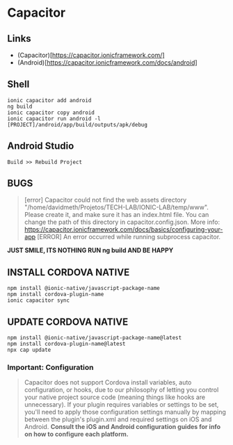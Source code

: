 # Capacitor

## Links

- (Capacitor)[https://capacitor.ionicframework.com/]
- (Android)[https://capacitor.ionicframework.com/docs/android]

## Shell

```
ionic capacitor add android
ng build
ionic capacitor copy android
ionic capacitor run android -l
[PROJECT]/android/app/build/outputs/apk/debug
```

## Android Studio
```
Build >> Rebuild Project
```

## BUGS

>[error] Capacitor could not find the web assets directory "/home/davidmeth/Projetos/TECH-LAB/IONIC-LAB/temp/www".
>    Please create it, and make sure it has an index.html file. You can change
>    the path of this directory in capacitor.config.json.
>    More info: https://capacitor.ionicframework.com/docs/basics/configuring-your-app
>[ERROR] An error occurred while running subprocess capacitor.

**JUST SMILE, ITS NOTHING RUN ng build AND BE HAPPY**

## INSTALL CORDOVA NATIVE
```
npm install @ionic-native/javascript-package-name
npm install cordova-plugin-name
ionic capacitor sync
```

## UPDATE CORDOVA NATIVE
```
npm install @ionic-native/javascript-package-name@latest
npm install cordova-plugin-name@latest
npx cap update
```

### Important: Configuration

> Capacitor does not support Cordova install variables, auto configuration, or hooks, due to our philosophy of letting you  control your native project source code (meaning things like hooks are unnecessary). If your plugin requires variables or settings to be set, you'll need to apply those configuration settings manually by mapping between the plugin's plugin.xml and required settings on iOS and Android.
**Consult the iOS and Android configuration guides for info on how to configure each platform.**

